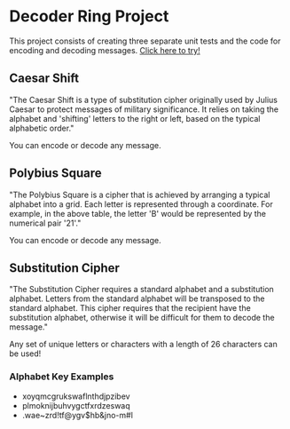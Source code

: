# Decoder Ring Project 

This project consists of creating three separate unit tests and the code for encoding and decoding messages. [Click here to try!](https://petrihcour.github.io/decoder-ring/)

## Caesar Shift
"The Caesar Shift is a type of substitution cipher originally used by Julius Caesar to protect messages of military significance. It relies on taking the alphabet and 'shifting' letters to the right or left, based on the typical alphabetic order."

You can encode or decode any message. 

## Polybius Square

"The Polybius Square is a cipher that is achieved by arranging a typical alphabet into a grid. Each letter is represented through a coordinate. For example, in the above table, the letter 'B' would be represented by the numerical pair '21'."

You can encode or decode any message. 

## Substitution Cipher

"The Substitution Cipher requires a standard alphabet and a substitution alphabet. Letters from the standard alphabet will be transposed to the standard alphabet. This cipher requires that the recipient have the substitution alphabet, otherwise it will be difficult for them to decode the message."

Any set of unique letters or characters with a length of 26 characters can be used! 

### Alphabet Key Examples
- xoyqmcgrukswaflnthdjpzibev
- plmoknijbuhvygctfxrdzeswaq
- .wae~zrd!tf@ygv$hb&jno-m#l